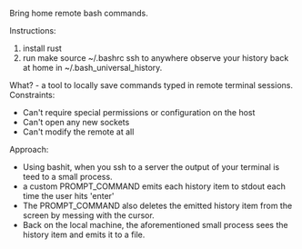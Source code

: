 Bring home remote bash commands.

Instructions:

1. install rust
2. run make
source ~/.bashrc
ssh to anywhere
observe your history back at home in ~/.bash_universal_history.

What? - a tool to locally save commands typed in remote terminal sessions.
Constraints:
 * Can't require special permissions or configuration on the host
 * Can't open any new sockets
 * Can't modify the remote at all

Approach:
  * Using bashit, when you ssh to a server the output of your terminal is teed to a small process.
  * a custom PROMPT_COMMAND emits each history item to stdout each time the user hits 'enter'
  * The PROMPT_COMMAND also deletes the emitted history item from the screen by messing with the cursor.
  * Back on the local machine, the aforementioned small process sees the history item and emits it to a file.
